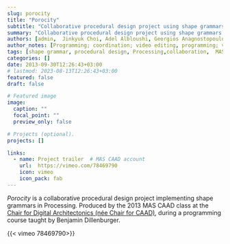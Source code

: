 ```yaml
---
slug: porocity
title: "Porocity"
subtitle: "Collaborative procedural design project using shape grammars. ETH Zurich, 2013"
summary: "Collaborative procedural design project using shape grammars. ETH Zurich, 2013"
authors: [admin,  Jinkyuk Choi, Adel Albloushi, Georgios Anagnostopoulos, Christian Braun, Kaihong Chen, Grigorios Grigoriadis, Abel Groenewolt, Periklis Kyriakidis, Valle Medina, Regina Mirzoyants, Yu-ting Sheng, Togo Takamura]
author_notes: [Programming; coordination; video editing, programming; video editing, programming, programming, programming, programming, programming, programming, programming, programming, programming, programming, programming ]
tags: [shape grammar, procedural design, Processing,collaboration,  MAS CAAD, ETH Zurich]
categories: []
date: 2013-09-30T12:26:43+03:00
# lastmod: 2023-08-13T12:26:43+03:00
featured: false
draft: false

# Featured image
image:
  caption: ""
  focal_point: ""
  preview_only: false

# Projects (optional).
projects: []

links: 
  - name: Project trailer  # MAS CAAD account 
    url:  https://vimeo.com/78469790
    icon: vimeo
    icon_pack: fab 
---
```


<!-- 
- on Choi's Vimeo account 
https://vimeo.com/78187584
- on My youtube account, variation 
  - name: Project trailer 
    url: 'https://www.youtube.com/watch?v=5RtswWw7Z-g'
    icon: youtube
    icon_pack: fab 
-->

*Porocity* is a collaborative procedural design project implementing shape grammars in Processing. 
Produced by the 2013 MAS CAAD class at the [Chair for Digital Architectonics (née Chair for CAAD)](https://www.caad.arch.ethz.ch/), during a programming course taught by Benjamin Dillenburger. 


{{< vimeo  78469790>}}
